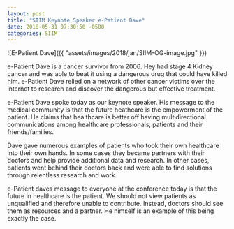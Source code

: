 ```yaml
---
layout: post
title: "SIIM Keynote Speaker e-Patient Dave" 
date: 2018-05-31 07:30:50 -0500
categories: SIIM 
---
```

![E-Patient Dave]({{ "assets/images/2018/jan/SIIM-OG-image.jpg" }})

e-Patient Dave is a cancer survivor from 2006. Hey had stage 4 Kidney cancer and was able to beat it using a dangerous drug that could have killed him. e-Patient Dave relied on a network of other cancer victims over the internet to research and discover the dangerous but effective treatment. 

e-Patient Dave spoke today as our keynote speaker. His message to the medical community is that the future heathcare is the empowerment of the patient. He claims that healthcare is better off having multidirectional communications among healthcare professionals, patients and their friends/families. 

Dave gave numerous examples of patients who took their own healthcare into their own hands. In some cases they became partners with their doctors and help provide additional data and research. In other cases, patients went behind their doctors back and were able to find solutions through relentless research and work. 

e-Patient daves message to everyone at the conference today is that the future in healthcare is the patient. We should not view patients as unqualified and therefore unable to contribute. Instead, doctors should see them as resources and a partner. He himself is an example of this being exactly the case. 

